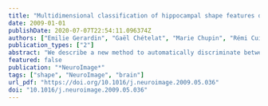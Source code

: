 ```yaml
---
title: "Multidimensional classification of hippocampal shape features discriminates Alzheimer's disease and mild cognitive impairment from normal aging"
date: 2009-01-01
publishDate: 2020-07-07T22:54:11.096374Z
authors: ["Emilie Gerardin", "Gaël Chételat", "Marie Chupin", "Rémi Cuingnet", "Béatrice Desgranges", "Hosung Kim", "Marc Niethammer", "Bruno Dubois", "Stéphane Lehéricy", "Line Garnero", "Francis Eustache", "Olivier Colliot"]
publication_types: ["2"]
abstract: "We describe a new method to automatically discriminate between patients with Alzheimer's disease (AD) or mild cognitive impairment (MCI) and elderly controls, based on multidimensional classification of hippocampal shape features. This approach uses spherical harmonics (SPHARM) coefficients to model the shape of the hippocampi, which are segmented from magnetic resonance images (MRI) using a fully automatic method that we previously developed. SPHARM coefficients are used as features in a classification procedure based on support vector machines (SVM). The most relevant features for classification are selected using a bagging strategy. We evaluate the accuracy of our method in a group of 23 patients with AD (10 males, 13 females, age ±standard-deviation (SD)=73±6 years, mini-mental score (MMS)=24.4±2.8), 23 patients with amnestic MCI (10 males, 13 females, age±SD=74±8 years, MMS=27.3±1.4) and 25 elderly healthy controls (13 males,12 females, age±SD=64±8 years), using leave-one-out cross-validation. For AD vs controls, we obtain a correct classification rate of 94%, a sensitivity of 96%, and a specificity of 92%. For MCI vs controls, we obtain a classification rate of 83%, a sensitivity of 83%, and a specificity of 84%. This accuracy is superior to that of hippocampal volumetry and is comparable to recently published SVM-based whole-brain classification methods, which relied on a different strategy. This new method may become a useful tool to assist in the diagnosis of Alzheimer's disease."
featured: false
publication: "*NeuroImage*"
tags: ["shape", "NeuroImage", "brain"]
url_pdf: "https://doi.org/10.1016/j.neuroimage.2009.05.036"
doi: "10.1016/j.neuroimage.2009.05.036"
---
```



